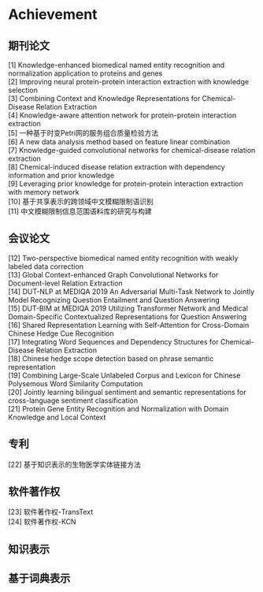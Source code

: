 # Achievement
## 期刊论文
[1] Knowledge-enhanced biomedical named entity recognition and normalization application to proteins and genes  
[2] Improving neural protein-protein interaction extraction with knowledge selection  
[3] Combining Context and Knowledge Representations for Chemical-Disease Relation Extraction  
[4] Knowledge-aware attention network for protein-protein interaction extraction  
[5] 一种基于时变Petri网的服务组合质量检验方法  
[6] A new data analysis method based on feature linear combination  
[7] Knowledge-guided convolutional networks for chemical-disease relation extraction  
[8] Chemical-induced disease relation extraction with dependency information and prior knowledge  
[9] Leveraging prior knowledge for protein-protein interaction extraction with memory network  
[10] 基于共享表示的跨领域中文模糊限制语识别  
[11] 中文模糊限制信息范围语料库的研究与构建  

## 会议论文
[12] Two-perspective biomedical named entity recognition with weakly labeled data correction  
[13] Global Context-enhanced Graph Convolutional Networks for Document-level Relation Extraction  
[14] DUT-NLP at MEDIQA 2019 An Adversarial Multi-Task Network to Jointly Model Recognizing Question Entailment and Question Answering  
[15] DUT-BIM at MEDIQA 2019 Utilizing Transformer Network and Medical Domain-Specific Contextualized Representations for Question Answering  
[16] Shared Representation Learning with Self-Attention for Cross-Domain Chinese Hedge Cue Recognition  
[17] Integrating Word Sequences and Dependency Structures for Chemical-Disease Relation Extraction  
[18] Chinese hedge scope detection based on phrase semantic representation  
[19] Combining Large-Scale Unlabeled Corpus and Lexicon for Chinese Polysemous Word Similarity Computation  
[20] Jointly learning bilingual sentiment and semantic representations for cross-language sentiment classification  
[21] Protein Gene Entity Recognition and Normalization with Domain Knowledge and Local Context  

## 专利
[22] 基于知识表示的生物医学实体链接方法  

## 软件著作权
[23] 软件著作权-TransText  
[24] 软件著作权-KCN

## 知识表示  
## 基于词典表示
